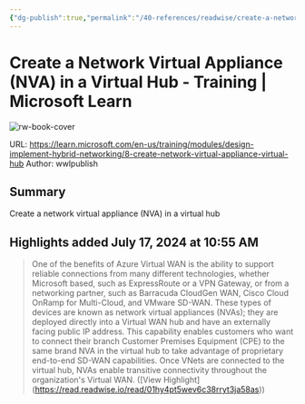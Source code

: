 ```yaml
---
{"dg-publish":true,"permalink":"/40-references/readwise/create-a-network-virtual-appliance-nva-in-a-virtual-hub-training-microsoft-learn/","tags":["rw/articles"]}
---
```


# Create a Network Virtual Appliance (NVA) in a Virtual Hub - Training | Microsoft Learn

![rw-book-cover](https://learn.microsoft.com/en-us/media/open-graph-image.png)
  
URL: https://learn.microsoft.com/en-us/training/modules/design-implement-hybrid-networking/8-create-network-virtual-appliance-virtual-hub
Author: wwlpublish

## Summary

Create a network virtual appliance (NVA) in a virtual hub

## Highlights added July 17, 2024 at 10:55 AM
>One of the benefits of Azure Virtual WAN is the ability to support reliable connections from many different technologies, whether Microsoft based, such as ExpressRoute or a VPN Gateway, or from a networking partner, such as Barracuda CloudGen WAN, Cisco Cloud OnRamp for Multi-Cloud, and VMware SD-WAN. These types of devices are known as network virtual appliances (NVAs); they are deployed directly into a Virtual WAN hub and have an externally facing public IP address. This capability enables customers who want to connect their branch Customer Premises Equipment (CPE) to the same brand NVA in the virtual hub to take advantage of proprietary end-to-end SD-WAN capabilities. Once VNets are connected to the virtual hub, NVAs enable transitive connectivity throughout the organization's Virtual WAN. ([View Highlight] (https://read.readwise.io/read/01hy4pt5wev6c38rryt3ja58as))


